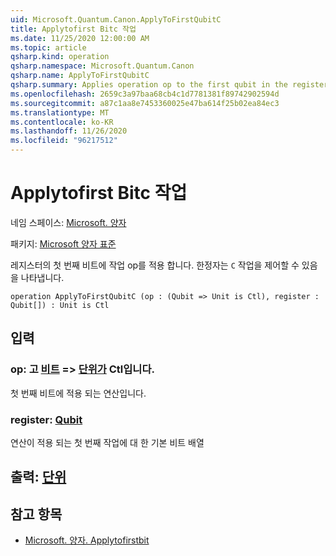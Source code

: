 ```yaml
---
uid: Microsoft.Quantum.Canon.ApplyToFirstQubitC
title: Applytofirst Bitc 작업
ms.date: 11/25/2020 12:00:00 AM
ms.topic: article
qsharp.kind: operation
qsharp.namespace: Microsoft.Quantum.Canon
qsharp.name: ApplyToFirstQubitC
qsharp.summary: Applies operation op to the first qubit in the register. The modifier `C` indicates that the operation is controllable.
ms.openlocfilehash: 2659c3a97baa68cb4c1d7781381f89742902594d
ms.sourcegitcommit: a87c1aa8e7453360025e47ba614f25b02ea84ec3
ms.translationtype: MT
ms.contentlocale: ko-KR
ms.lasthandoff: 11/26/2020
ms.locfileid: "96217512"
---
```

# <a name="applytofirstqubitc-operation"></a>Applytofirst Bitc 작업

네임 스페이스: [Microsoft. 양자](xref:Microsoft.Quantum.Canon)

패키지: [Microsoft 양자 표준](https://nuget.org/packages/Microsoft.Quantum.Standard)


레지스터의 첫 번째 비트에 작업 op를 적용 합니다.
한정자는 `C` 작업을 제어할 수 있음을 나타냅니다.

```qsharp
operation ApplyToFirstQubitC (op : (Qubit => Unit is Ctl), register : Qubit[]) : Unit is Ctl
```


## <a name="input"></a>입력

### <a name="op--qubit--unit--is-ctl"></a>op: 고 [비트](xref:microsoft.quantum.lang-ref.qubit) => [단위가](xref:microsoft.quantum.lang-ref.unit)  Ctl입니다.

첫 번째 비트에 적용 되는 연산입니다.


### <a name="register--qubit"></a>register: [Qubit](xref:microsoft.quantum.lang-ref.qubit)

연산이 적용 되는 첫 번째 작업에 대 한 기본 비트 배열



## <a name="output--unit"></a>출력: [단위](xref:microsoft.quantum.lang-ref.unit)



## <a name="see-also"></a>참고 항목

- [Microsoft. 양자. Applytofirstbit](xref:Microsoft.Quantum.Canon.ApplyToFirstQubit)